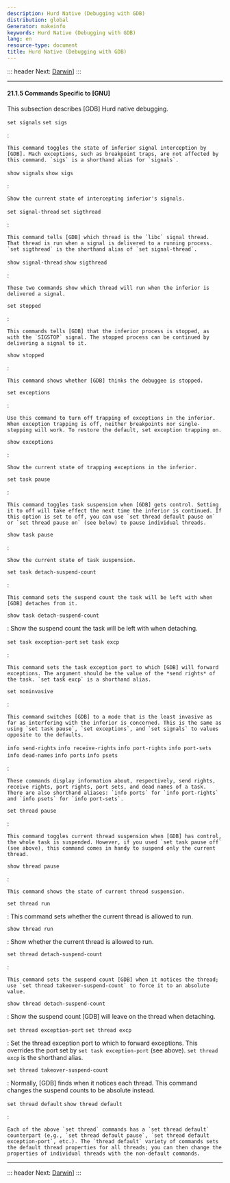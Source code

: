 ```yaml
---
description: Hurd Native (Debugging with GDB)
distribution: global
Generator: makeinfo
keywords: Hurd Native (Debugging with GDB)
lang: en
resource-type: document
title: Hurd Native (Debugging with GDB)
---
```

::: header
Next: [Darwin](Darwin.html#Darwin)]
:::

---

#### 21.1.5 Commands Specific to [GNU]

This subsection describes [GDB] Hurd native debugging.

`set signals`
`set sigs`

:

```
This command toggles the state of inferior signal interception by [GDB]. Mach exceptions, such as breakpoint traps, are not affected by this command. `sigs` is a shorthand alias for `signals`.
```

`show signals`
`show sigs`

:

```
Show the current state of intercepting inferior's signals.
```

`set signal-thread`
`set sigthread`

:

```
This command tells [GDB] which thread is the `libc` signal thread. That thread is run when a signal is delivered to a running process. `set sigthread` is the shorthand alias of `set signal-thread`.
```

`show signal-thread`
`show sigthread`

:

```
These two commands show which thread will run when the inferior is delivered a signal.
```

`set stopped`

:

```
This commands tells [GDB] that the inferior process is stopped, as with the `SIGSTOP` signal. The stopped process can be continued by delivering a signal to it.
```

`show stopped`

:

```
This command shows whether [GDB] thinks the debuggee is stopped.
```

`set exceptions`

:

```
Use this command to turn off trapping of exceptions in the inferior. When exception trapping is off, neither breakpoints nor single-stepping will work. To restore the default, set exception trapping on.
```

`show exceptions`

:

```
Show the current state of trapping exceptions in the inferior.
```

`set task pause`

:

```
This command toggles task suspension when [GDB] gets control. Setting it to off will take effect the next time the inferior is continued. If this option is set to off, you can use `set thread default pause on` or `set thread pause on` (see below) to pause individual threads.
```

`show task pause`

:

```
Show the current state of task suspension.
```

`set task detach-suspend-count`

:

```
This command sets the suspend count the task will be left with when [GDB] detaches from it.
```

`show task detach-suspend-count`

:   Show the suspend count the task will be left with when detaching.

`set task exception-port`
`set task excp`

:

```
This command sets the task exception port to which [GDB] will forward exceptions. The argument should be the value of the *send rights* of the task. `set task excp` is a shorthand alias.
```

`set noninvasive`

:

```
This command switches [GDB] to a mode that is the least invasive as far as interfering with the inferior is concerned. This is the same as using `set task pause`, `set exceptions`, and `set signals` to values opposite to the defaults.
```

`info send-rights`
`info receive-rights`
`info port-rights`
`info port-sets`
`info dead-names`
`info ports`
`info psets`

:

```
These commands display information about, respectively, send rights, receive rights, port rights, port sets, and dead names of a task. There are also shorthand aliases: `info ports` for `info port-rights` and `info psets` for `info port-sets`.
```

`set thread pause`

:

```
This command toggles current thread suspension when [GDB] has control, the whole task is suspended. However, if you used `set task pause off` (see above), this command comes in handy to suspend only the current thread.
```

`show thread pause`

:

```
This command shows the state of current thread suspension.
```

`set thread run`

:   This command sets whether the current thread is allowed to run.

`show thread run`

:   Show whether the current thread is allowed to run.

`set thread detach-suspend-count`

:

```
This command sets the suspend count [GDB] when it notices the thread; use `set thread takeover-suspend-count` to force it to an absolute value.
```

`show thread detach-suspend-count`

:   Show the suspend count [GDB] will leave on the thread when detaching.

`set thread exception-port`
`set thread excp`

:   Set the thread exception port to which to forward exceptions. This overrides the port set by `set task exception-port` (see above). `set thread excp` is the shorthand alias.

`set thread takeover-suspend-count`

:   Normally, [GDB] finds when it notices each thread. This command changes the suspend counts to be absolute instead.

`set thread default`
`show thread default`

:

```
Each of the above `set thread` commands has a `set thread default` counterpart (e.g., `set thread default pause`, `set thread default exception-port`, etc.). The `thread default` variety of commands sets the default thread properties for all threads; you can then change the properties of individual threads with the non-default commands.
```

---

::: header
Next: [Darwin](Darwin.html#Darwin)]
:::
